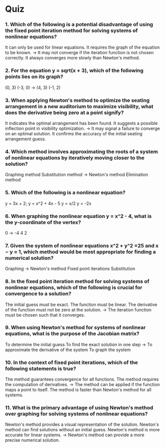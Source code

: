 # Quiz

### 1. Which of the following is a potential disadvantage of using the fixed point iteration method for solving systems of nonlinear equations?

It can only be used for linear equations.
It requires the graph of the equation to be known.
-> It may not converge if the iteration function is not chosen correctly.
It always converges more slowly than Newton's method.

### 2. For the equation y = sqrt(x + 3), which of the following points lies on its graph?

(0, 3)
(-3, 0)
-> (4, 3)
(-1, 2)

### 3. When applying Newton's method to optimize the seating arrangement in a new auditorium to maximize visibility, what does the derivative being zero at a point signify?

It indicates the optimal arrangement has been found.
It suggests a possible inflection point in visibility optimization.
-> It may signal a failure to converge on an optimal solution.
It confirms the accuracy of the initial seating arrangement guess.

### 4. Which method involves approximating the roots of a system of nonlinear equations by iteratively moving closer to the solution?

Graphing method
Substitution method
-> Newton's method
Elimination method

### 5. Which of the following is a nonlinear equation?

y = 3x + 2;
y = x^2 + 4x - 5
y = x/2
y = -2x

### 6. When graphing the nonlinear equation y = x^2 - 4, what is the y-coordinate of the vertex?

0
-> -4
4
2

### 7. Given the system of nonlinear equations x^2 + y^2 =25 and x − y = 1, which method would be most appropriate for finding a numerical solution?

Graphing
-> Newton's method
Fixed point iterations
Substitution

### 8. In the fixed point iteration method for solving systems of nonlinear equations, which of the following is crucial for convergence to a solution?

The initial guess must be exact.
The function must be linear.
The derivative of the function must not be zero at the solution.
-> The iteration function must be chosen such that it converges.

### 9. When using Newton's method for systems of nonlinear equations, what is the purpose of the Jacobian matrix?

To determine the initial guess
To find the exact solution in one step
-> To approximate the derivative of the system
To graph the system

### 10. In the context of fixed point iterations, which of the following statements is true?

The method guarantees convergence for all functions.
The method requires the computation of derivatives.
-> The method can be applied if the function maps a point to itself.
The method is faster than Newton's method for all systems.

### 11. What is the primary advantage of using Newton's method over graphing for solving systems of nonlinear equations?

Newton's method provides a visual representation of the solution.
Newton's method can find solutions without an initial guess.
Newton's method is more accurate for linear systems.
-> Newton's method can provide a more precise numerical solution.